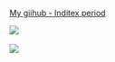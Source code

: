 [My giihub - Inditex period](https://github.com/javierpalo)

<a href="https://github.com/anuraghazra/github-readme-stats">
<img align="center"
src="https://github-readme-stats.vercel.app/api?username=Javi3Code&count_private=true&show_icons=true&theme=radical">
</a>
  <br><br>
  <a href="https://github.com/anuraghazra/github-readme-stats">
<img align="center"
src="https://github-readme-stats.vercel.app/api/top-langs/?username=Javi3Code&langs_count=10&layout=compact&theme=radical">
  </a>

